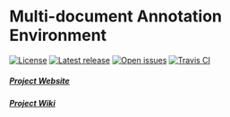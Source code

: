# Multi-document Annotation Environment
[![License](https://img.shields.io/:license-GPLv3-green.svg)](http://www.gnu.org/licenses/gpl-3.0.en.html) 
[![Latest release](https://img.shields.io/github/release/keighrim/mae-annotation.svg)](https://github.com/keighrim/mae-annotation/releases)
[![Open issues](https://img.shields.io/github/issues/keighrim/mae-annotation.svg)](https://github.com/keighrim/mae-annotation/issues)
[![Travis CI](https://img.shields.io/travis/keighrim/mae-annotation.svg)](https://travis-ci.org/keighrim/mae-annotation/) 

##### [Project Website](https://keighrim.github.io/mae-annotation/)

##### [Project Wiki](https://github.com/keighrim/mae-annotation/wiki)
